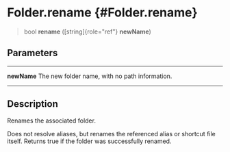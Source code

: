 Folder.rename {#Folder.rename}
=============

> bool **rename** ([string]{role="ref"} **newName**)

Parameters
----------

  ------------- ------------------------------------------------
  **newName**   The new folder name, with no path information.
  ------------- ------------------------------------------------

Description
-----------

Renames the associated folder.

Does not resolve aliases, but renames the referenced alias or shortcut
file itself. Returns true if the folder was successfully renamed.
